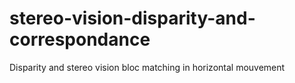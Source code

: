# stereo-vision-disparity-and-correspondance
Disparity and stereo vision bloc matching in horizontal mouvement
